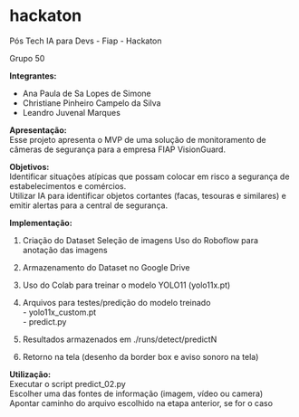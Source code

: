 # hackaton
Pós Tech IA para Devs - Fiap - Hackaton 

Grupo 50


**Integrantes:**
  - Ana Paula de Sa Lopes de Simone
  - Christiane Pinheiro Campelo da Silva
  - Leandro Juvenal Marques


**Apresentação:**  
  Esse projeto apresenta o MVP de uma solução de monitoramento de câmeras de segurança para a empresa FIAP VisionGuard.


**Objetivos:**  
  Identificar situações atípicas que possam colocar em risco a segurança de estabelecimentos e comércios.  
  Utilizar IA para identificar objetos cortantes (facas, tesouras e similares) e emitir alertas para a central de segurança.


**Implementação:**
  01) Criação do Dataset
    Seleção de imagens
    Uso do Roboflow para anotação das imagens
  
  02) Armazenamento do Dataset no Google Drive
  
  03) Uso do Colab para treinar o modelo YOLO11 (yolo11x.pt)
  
  04) Arquivos para testes/predição do modelo treinado  
    - yolo11x_custom.pt  
    - predict.py
  
  05) Resultados armazenados em ./runs/detect/predictN
  
  06) Retorno na tela (desenho da border box e aviso sonoro na tela)


**Utilização:**  
  Executar o script predict_02.py   
  Escolher uma das fontes de informação (imagem, vídeo ou camera)  
  Apontar caminho do arquivo escolhido na etapa anterior, se for o caso  
